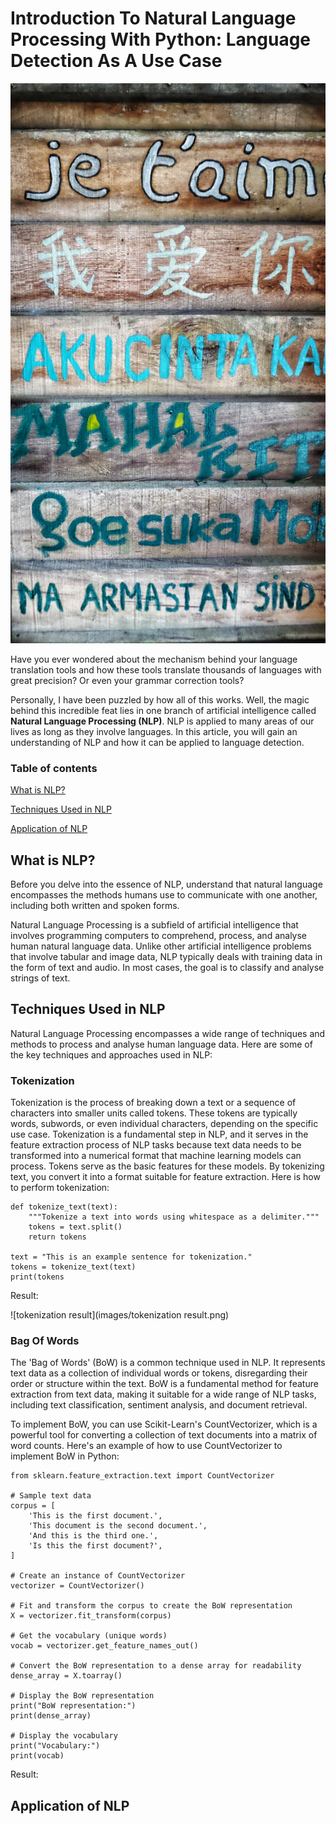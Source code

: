 # Introduction To Natural Language Processing With Python: Language Detection As A Use Case
![Words in various languages. Image by Hannah Wright on unsplash](hannah-wright-ZzWsHbu2y80-unsplash.jpg) 

Have you ever wondered about the mechanism behind your language translation tools and how these tools translate thousands of languages with great precision? Or even your grammar correction tools? 

Personally, I have been puzzled by how all of this works. Well, the magic behind this incredible feat lies in one branch of artificial intelligence called **Natural Language Processing (NLP)**. NLP is applied to many areas of our lives as long as they involve languages.
In this article, you will gain an understanding of NLP and how it can be applied to language detection.

### Table of contents

[What is NLP?](#topic1)

[Techniques Used in NLP](#topic2)

[Application of NLP](#topic3)




<h2 id="topic1">What is NLP?</h2>

Before you delve into the essence of NLP, understand that natural language encompasses the methods humans use to communicate with one another, including both written and spoken forms.

Natural Language Processing is a subfield of artificial intelligence that involves programming computers to comprehend, process, and analyse human natural language data.
Unlike other artificial intelligence problems that involve tabular and image data, NLP typically deals with training data in the form of text and audio. In most cases, the goal is to classify and analyse strings of text.

<h2 id="topic2">Techniques Used in NLP</h2>

Natural Language Processing encompasses a wide range of techniques and methods to process and analyse human language data. Here are some of the key techniques and approaches used in NLP:

 ### Tokenization
Tokenization is the process of breaking down a text or a sequence of characters into smaller units called tokens. These tokens are typically words, subwords, or even individual characters, depending on the specific use case. Tokenization is a fundamental step in NLP, and it serves in the feature extraction process of NLP tasks because text data needs to be transformed into a numerical format that machine learning models can process. Tokens serve as the basic features for these models. By tokenizing text, you convert it into a format suitable for feature extraction.
Here is how to perform tokenization:
```
def tokenize_text(text):
    """Tokenize a text into words using whitespace as a delimiter."""
    tokens = text.split()
    return tokens

text = "This is an example sentence for tokenization."
tokens = tokenize_text(text)
print(tokens 
```
Result:

![tokenization result](images/tokenization result.png)

### Bag Of Words
The 'Bag of Words' (BoW) is a common technique used in NLP. It represents text data as a collection of individual words or tokens, disregarding their order or structure within the text. BoW is a fundamental method for feature extraction from text data, making it suitable for a wide range of NLP tasks, including text classification, sentiment analysis, and document retrieval.

To implement BoW, you can use Scikit-Learn's CountVectorizer, which is a powerful tool for converting a collection of text documents into a matrix of word counts. Here's an example of how to use CountVectorizer to implement BoW in Python:
```
from sklearn.feature_extraction.text import CountVectorizer

# Sample text data
corpus = [
    'This is the first document.',
    'This document is the second document.',
    'And this is the third one.',
    'Is this the first document?',
]

# Create an instance of CountVectorizer
vectorizer = CountVectorizer()

# Fit and transform the corpus to create the BoW representation
X = vectorizer.fit_transform(corpus)

# Get the vocabulary (unique words)
vocab = vectorizer.get_feature_names_out()

# Convert the BoW representation to a dense array for readability
dense_array = X.toarray()

# Display the BoW representation
print("BoW representation:")
print(dense_array)

# Display the vocabulary
print("Vocabulary:")
print(vocab)
```
Result:
<h2 id="topic3">Application of NLP</h2>


